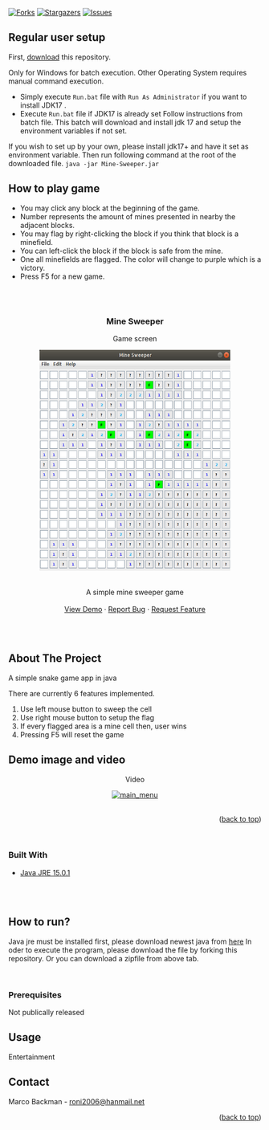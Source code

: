 <!-- PROJECT SHIELDS -->
<!--
*** I'm using markdown "reference style" links for readability.
*** Reference links are enclosed in brackets [ ] instead of parentheses ( ).
*** See the bottom of this document for the declaration of the reference variables
*** for contributors-url, forks-url, etc. This is an optional, concise syntax you may use.
*** https://www.markdownguide.org/basic-syntax/#reference-style-links
-->

[![Forks][forks-shield]][forks-url]
[![Stargazers][stars-shield]][stars-url]
[![Issues][issues-shield]][issues-url]


## Regular user setup

First, [download](https://github.com/MarcoBackman/Mine-Sweeper/archive/refs/heads/main.zip) this repository.

Only for Windows for batch execution. Other Operating System requires manual command execution.
- Simply execute `Run.bat` file with `Run As Administrator` if you want to install JDK17 . <br/>
- Execute `Run.bat` file if JDK17 is already set
  Follow instructions from batch file. This batch will download and install jdk 17 and setup the environment variables if not set.


If you wish to set up by your own, please install jdk17+ and have it set as environment variable. Then run following command at the root of the downloaded file.
  `java -jar Mine-Sweeper.jar`


## How to play game

- You may click any block at the beginning of the game.
- Number represents the amount of mines presented in nearby the adjacent blocks.
- You may flag by right-clicking the block if you think that block is a minefield.
- You can left-click the block if the block is safe from the mine.
- One all minefields are flagged. The color will change to purple which is a victory.
- Press F5 for a new game.

<!-- PROJECT LOGO -->
<br />
<div align="center">

</br>

<h3 align="center">Mine Sweeper</h3>

  <p>Game screen</p>
  <a href="https://github.com/MarcoBackman/Mine-Sweeper">
    <img src="img/game_screen.png" alt="game_screen" width="380" height="440">
  </a>

  </br>
  </br>

  <p align="center">
    A simple mine sweeper game
    <br />
    <br />
    <a href="https://github.com/MarcoBackman/Mine-Sweeper/#demo-videos">View Demo</a>
    ·
    <a href="https://github.com/MarcoBackman/Mine-Sweeper/issues">Report Bug</a>
    ·
    <a href="https://github.com/MarcoBackman/Mine-Sweeper/issues">Request Feature</a>
  </p>
</div>

</br>
</br>

<!-- ABOUT THE PROJECT -->
## About The Project

A simple snake game app in java

There are currently 6 features implemented.

1. Use left mouse button to sweep the cell
2. Use right mouse button to setup the flag
3. If every flagged area is a mine cell then, user wins
4. Pressing F5 will reset the game


## Demo image and video

<div align="center">
  <p>Video</p>
  <a href="https://github.com/MarcoBackman/Mine-Sweeper">
    <img src="img/demo.gif" alt="main_menu" width="380" height="440">
  </a>

  </br>
  </br>


</div>

<p align="right">(<a href="#top">back to top</a>)</p>
</br>

### Built With

* [Java JRE 15.0.1](https://www.java.com/en/)

</br>
</br>

<!-- GETTING STARTED -->
## How to run?

Java jre must be installed first, please download newest java from [here](https://www.java.com/en/)
In oder to execute the program, please download the file by forking this repository. Or you can download a zipfile from above tab.

</br>

### Prerequisites

Not publically released

<!-- USAGE EXAMPLES -->
## Usage

Entertainment


<!-- CONTACT -->
## Contact

Marco Backman - roni2006@hanmail.net

<p align="right">(<a href="#top">back to top</a>)</p>


<!-- MARKDOWN LINKS & IMAGES -->
<!-- https://www.markdownguide.org/basic-syntax/#reference-style-links -->
[forks-shield]: https://img.shields.io/github/forks/MarcoBackman/Mine-Sweeper.svg?style=for-the-badge
[forks-url]: https://github.com/MarcoBackman/Mine-Sweeper/network/members
[stars-shield]: https://img.shields.io/github/stars/MarcoBackman/Mine-Sweeper.svg?style=for-the-badge
[stars-url]: https://github.com/MarcoBackman/Mine-Sweeper/stargazers
[issues-shield]: https://img.shields.io/github/issues/MarcoBackman/Mine-Sweeper.svg?style=for-the-badge
[issues-url]: https://github.com/MarcoBackman/Mine-Sweeper/issues
